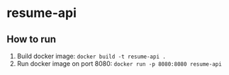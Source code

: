 # resume-api

## How to run
1) Build docker image: `docker build -t resume-api .`
2) Run docker image on port 8080: `docker run -p 8080:8080 resume-api`